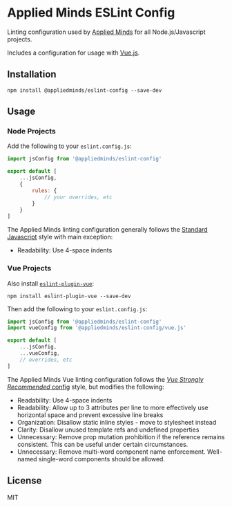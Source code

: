 Applied Minds ESLint Config
===========================

Linting configuration used by [Applied Minds](https://www.appliedminds.com/) for all Node.js/Javascript projects.

Includes a configuration for usage with [Vue.js](https://vuejs.org/).

Installation
------------

```shell
npm install @appliedminds/eslint-config --save-dev
```

Usage
-----

### Node Projects

Add the following to your `eslint.config.js`:

```js
import jsConfig from '@appliedminds/eslint-config'

export default [
    ...jsConfig,
    {
        rules: {
            // your overrides, etc
        }
    }
]
```

The Applied Minds linting configuration generally follows the [Standard Javascript](https://standardjs.com/) style with main exception:

 * Readability: Use 4-space indents

### Vue Projects

Also install [`eslint-plugin-vue`](https://github.com/vuejs/eslint-plugin-vue):

```shell
npm install eslint-plugin-vue --save-dev
```

Then add the following to your `eslint.config.js`:

```js
import jsConfig from '@appliedminds/eslint-config'
import vueConfig from '@appliedminds/eslint-config/vue.js'

export default [
    ...jsConfig,
    ...vueConfig,
    // overrides, etc
]
```

The Applied Minds Vue linting configuration follows the [_Vue Strongly Recommended_ config](https://eslint.vuejs.org/user-guide/#bundle-configurations-eslint-config-js) style, but modifies the following:

 * Readability: Use 4-space indents
 * Readability: Allow up to 3 attributes per line to more effectively use horizontal space and prevent excessive line breaks
 * Organization: Disallow static inline styles - move to stylesheet instead
 * Clarity: Disallow unused template refs and undefined properties
 * Unnecessary: Remove prop mutation prohibition if the reference remains consistent. This can be useful under certain circumstances.
 * Unnecessary: Remove multi-word component name enforcement. Well-named single-word components should be allowed.

License
-------

MIT
